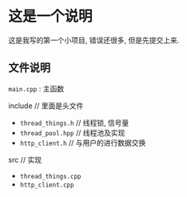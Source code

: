 # 这是一个说明

这是我写的第一个小项目, 错误还很多, 但是先提交上来.

## 文件说明

`main.cpp` : 主函数

include // 里面是头文件

 - `thread_things.h` // 线程锁, 信号量  
 - `thread_pool.hpp` // 线程池及实现  
 - `http_client.h` // 与用户的进行数据交换

src // 实现

 - `thread_things.cpp`  
 - `http_client.cpp`

